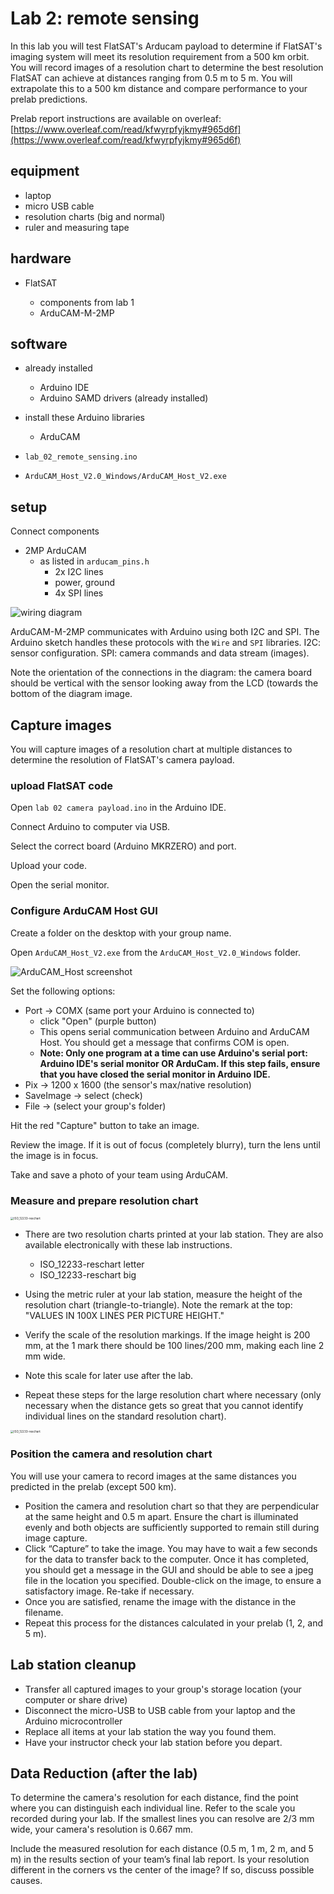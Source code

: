 # Lab 2: remote sensing

In this lab you will test FlatSAT's Arducam payload to determine if FlatSAT's imaging system will meet its resolution requirement from a 500 km orbit. You will record images of a resolution chart to determine the best resolution FlatSAT can achieve at distances ranging from 0.5 m to 5 m. You will extrapolate this to a 500 km distance and compare performance to your prelab predictions.

Prelab report instructions are available on overleaf: [https://www.overleaf.com/read/kfwyrpfyjkmy#965d6f](https://www.overleaf.com/read/kfwyrpfyjkmy#965d6f) 

## equipment

- laptop
- micro USB cable
- resolution charts (big and normal)
- ruler and measuring tape

## hardware

* FlatSAT
  
  * components from lab 1
  * ArduCAM-M-2MP

## software

- already installed
  
  - Arduino IDE
  - Arduino SAMD drivers (already installed)

- install these Arduino libraries 
  
  - ArduCAM

- `lab_02_remote_sensing.ino`
* `ArduCAM_Host_V2.0_Windows/ArduCAM_Host_V2.exe`

## setup

Connect components

- 2MP ArduCAM
  - as listed in `arducam_pins.h`
    - 2x I2C lines
    - power, ground
    - 4x SPI lines

![wiring diagram](../sources/331_bb.svg)

ArduCAM-M-2MP communicates with Arduino using both I2C and SPI. The Arduino sketch handles these protocols with the `Wire` and `SPI` libraries. I2C: sensor configuration. SPI: camera commands and data stream (images). 

Note the orientation of the connections in the diagram: the camera board should be vertical with the sensor looking away from the LCD (towards the bottom of the diagram image. 

## Capture images

You will capture images of a resolution chart at multiple distances to determine the resolution of FlatSAT's camera payload. 

### upload FlatSAT code

Open `lab 02 camera payload.ino` in the Arduino IDE. 

Connect Arduino to computer via USB. 

Select the correct board (Arduino MKRZERO) and port. 

Upload your code. 

Open the serial monitor. 

### Configure ArduCAM Host GUI

Create a folder on the desktop with your group name. 

Open `ArduCAM_Host_V2.exe` from the `ArduCAM_Host_V2.0_Windows` folder. 

<img src="sources\ArduCAM_Host screenshot.png" alt="ArduCAM_Host screenshot" style="zoom:100%;" />

Set the following options:

- Port -> COMX (same port your Arduino is connected to)
  - click "Open" (purple button)
  - This opens serial communication between Arduino and ArduCAM Host. You should get a message that confirms COM is open.
  - **Note: Only one program at a time can use Arduino's serial port: Arduino IDE's serial monitor OR ArduCam. If this step fails, ensure that you have closed the serial monitor in Arduino IDE.**
- Pix -> 1200 x 1600 (the sensor's max/native resolution)
- SaveImage -> select (check)
- File -> (select your group's folder)

Hit the red "Capture" button to take an image. 

Review the image. If it is out of focus (completely blurry), turn the lens until the image is in focus. 

Take and save a photo of your team using ArduCAM. 

### Measure and prepare resolution chart

<img src="sources\ISO_12233-reschart letter.svg" alt="ISO_12233-reschart" style="zoom: 33%;" />

- There are two resolution charts printed at your lab station. They are also available electronically with these lab instructions. 
  
  - ISO_12233-reschart letter
  - ISO_12233-reschart big

- Using the metric ruler at your lab station, measure the height of the resolution chart (triangle-to-triangle). Note the remark at the top: "VALUES IN 100X LINES PER PICTURE HEIGHT."

- Verify the scale of the resolution markings. If the image height is 200 mm, at the 1 mark there should be 100 lines/200 mm, making each line 2 mm wide. 

- Note this scale for later use after the lab. 

- Repeat these steps for the large resolution chart where necessary (only necessary when the distance gets so great that you cannot identify individual lines on the standard resolution chart).

<img src="sources\ISO_12233-reschart big.svg" alt="ISO_12233-reschart" style="zoom: 33%;" />

### Position the camera and resolution chart

You will use your camera to record images at the same distances you predicted in the prelab (except 500 km). 

- Position the camera and resolution chart so that they are perpendicular at the same height and 0.5 m apart. Ensure the chart is illuminated evenly and both objects are sufficiently supported to remain still during image capture. 
- Click “Capture” to take the image. You may have to wait a few seconds for the data to transfer back to the computer. Once it has completed, you should get a message in the GUI and should be able to see a jpeg file in the location you specified. Double-click on the image, to ensure a satisfactory image. Re-take if necessary. 
- Once you are satisfied, rename the image with the distance in the filename. 
- Repeat this process for the distances calculated in your prelab (1, 2, and 5 m).

## Lab station cleanup

- Transfer all captured images to your group's storage location (your computer or share drive)
- Disconnect the micro-USB to USB cable from your laptop and the Arduino microcontroller
- Replace all items at your lab station the way you found them. 
- Have your instructor check your lab station before you depart.

## Data Reduction (after the lab)

To determine the camera's resolution for each distance, find the point where you can distinguish each individual line. Refer to the scale you recorded during your lab. If the smallest lines you can resolve are 2/3 mm wide, your camera's resolution is 0.667 mm. 

Include the measured resolution for each distance (0.5 m, 1 m, 2 m, and 5 m) in the results section of your team’s final lab report. Is your resolution different in the corners vs the center of the image? If so, discuss possible causes. 
